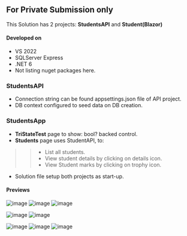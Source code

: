 ## For Private Submission only

This Solution has 2 projects: **StudentsAPI** and **Student(Blazor)**

#### Developed on
- VS 2022
- SQLServer Express
- .NET 6
- Not listing nuget packages here.

### StudentsAPI
+ Connection string can be found appsettings.json file of API project.
+ DB context configured to seed data on DB creation.

### StudentsApp
+ **TriStateTest** page to show: bool? backed control.
+ **Students** page uses StudentAPI, to:
>> - List all students.
>> - View student details by clicking on details icon.
>> - View Student marks by clicking on trophy icon.
+ Solution file setup both projects as start-up.

#### Previews
![image](https://user-images.githubusercontent.com/2210826/175825978-7c8e67c1-4c9c-46a6-b1bd-9dac4472deff.png)
![image](https://user-images.githubusercontent.com/2210826/175825987-51e7dbad-d83d-4a54-a060-8134bf896e62.png)
![image](https://user-images.githubusercontent.com/2210826/175825969-8cb284b6-3aec-4c7b-9b59-9e2dc5ad4c7c.png)

![image](https://user-images.githubusercontent.com/2210826/175826038-80d8efb3-9c69-4ce7-a501-7d74b568a52e.png)
![image](https://user-images.githubusercontent.com/2210826/175826053-8f35f2e5-9e73-4bea-9f67-33979382106b.png)

![image](https://user-images.githubusercontent.com/2210826/175826080-3c19062a-0721-4dce-965c-23903bfe23ca.png)
![image](https://user-images.githubusercontent.com/2210826/175826090-b5ae3426-ec90-4737-afd7-a9699b0c813c.png)
![image](https://user-images.githubusercontent.com/2210826/175826113-7cca3f7c-e156-4607-b950-3dd90c7bf186.png)

